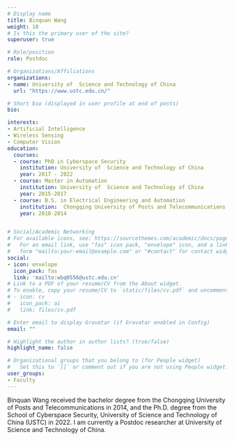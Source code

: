 ```yaml
---
# Display name
title: Binquan Wang
weight: 10
# Is this the primary user of the site?
superuser: true

# Role/position
role: Postdoc

# Organizations/Affiliations
organizations:
- name: University of  Science and Technology of China
  url: "https://www.ustc.edu.cn/"

# Short bio (displayed in user profile at end of posts)
bio: 

interests:
- Artificial Intelligence
- Wireless Sensing
- Computer Vision
education:
  courses:
  - course: PhD in Cyberspace Security
    institution: University of  Science and Technology of China
    year: 2017 - 2022
  - course: Master in Automation
    institution: University of  Science and Technology of China
    year: 2015-2017
  - course: B.S. in Electrical Engineering and Automation
    institution:  Chongqing University of Posts and Telecommunications
    year: 2010-2014


# Social/Academic Networking
# For available icons, see: https://sourcethemes.com/academic/docs/page-builder/#icons
#   For an email link, use "fas" icon pack, "envelope" icon, and a link in the
#   form "mailto:your-email@example.com" or "#contact" for contact widget.
social:
- icon: envelope
  icon_pack: fas
  link: 'mailto:wbq0556@ustc.edu.cn'
# Link to a PDF of your resume/CV from the About widget.
# To enable, copy your resume/CV to `static/files/cv.pdf` and uncomment the lines below.
# - icon: cv
#   icon_pack: ai
#   link: files/cv.pdf

# Enter email to display Gravatar (if Gravatar enabled in Config)
email: ""

# Highlight the author in author lists? (true/false)
highlight_name: false

# Organizational groups that you belong to (for People widget)
#   Set this to `[]` or comment out if you are not using People widget.
user_groups:
- Faculty
---
```


Binquan Wang received the bachelor degree from the Chongqing University of Posts and Telecommunications in 2014, and the Ph.D.  degree from  the School of Cyberspace Security, University of  Science and Technology of China (USTC) in 2022. I am currently a Postdoc researcher at University of Science and Technology of China.
